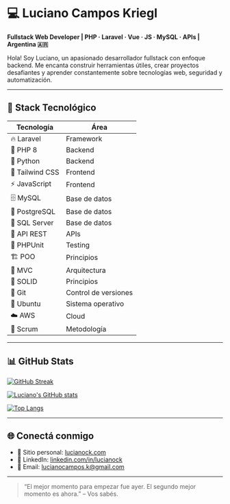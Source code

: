 # 💻 Luciano Campos Kriegl

**Fullstack Web Developer | PHP · Laravel · Vue · JS · MySQL · APIs | Argentina 🇦🇷**

Hola! Soy Luciano, un apasionado desarrollador fullstack con enfoque backend. Me encanta construir herramientas útiles, crear proyectos desafiantes y aprender constantemente sobre tecnologías web, seguridad y automatización.

---

## 🚀 Stack Tecnológico

| Tecnología      | Área         |
|----------------|--------------|
| 🔥 Laravel      | Framework    |
| 🐘 PHP 8        | Backend      |
| 🐍 Python       | Backend      |
| 🎨 Tailwind CSS | Frontend     |
| ⚡ JavaScript   | Frontend     |
| 🗄️ MySQL        | Base de datos|
| 🐘 PostgreSQL   | Base de datos|
| 💾 SQL Server   | Base de datos|
| 🔌 API REST     | APIs         |
| 🧪 PHPUnit      | Testing      |
| 🏗️ POO          | Principios   |
| 📐 MVC          | Arquitectura |
| 💎 SOLID        | Principios   |
| 📝 Git          | Control de versiones |
| 🐧 Ubuntu       | Sistema operativo |
| ☁️ AWS          | Cloud        |
| 🔄 Scrum        | Metodología  |

---

## 📊 GitHub Stats

[![GitHub Streak](https://streak-stats.demolab.com?user=lucianock&theme=dark&hide_border=true)](https://github.com/lucianock)

[![Luciano's GitHub stats](https://github-readme-stats.vercel.app/api?username=lucianock&show_icons=true&theme=radical)](https://github.com/lucianock)

[![Top Langs](https://github-readme-stats.vercel.app/api/top-langs/?username=lucianock&layout=compact&theme=radical)](https://github.com/lucianock)

---

## 🌐 Conectá conmigo

- 🔗 Sitio personal: [lucianock.com](https://lucianock.com)
- 💼 LinkedIn: [linkedin.com/in/lucianock](https://linkedin.com/in/lucianock)
- 📧 Email: lucianocampos.k@gmail.com

---

> “El mejor momento para empezar fue ayer. El segundo mejor momento es ahora.” – Vos sabés.

